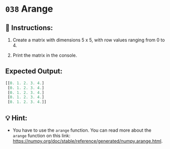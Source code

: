 # `038` Arange

## 📝 Instructions:

1. Create a matrix with dimensions 5 x 5, with row values ranging from 0 to 4.

2. Print the matrix in the console.

## Expected Output:

```python
[[0. 1. 2. 3. 4.]
 [0. 1. 2. 3. 4.]
 [0. 1. 2. 3. 4.]
 [0. 1. 2. 3. 4.]
 [0. 1. 2. 3. 4.]]
```

## 💡 Hint:

+ You have to use the `arange` function. You can read more about the `arange` function on this link: https://numpy.org/doc/stable/reference/generated/numpy.arange.html.